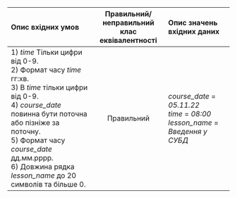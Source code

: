 |Опис вхідних умов|Правильний/неправильний <br> клас еквівалентності|Опис значень вхідних даних|
|:-|:-:|:-|
|1) *time* Тільки цифри від 0-9. <br> 2) Формат часу *time* гг:хв. <br> 3) В *time* тільки цифри від 0-9. <br>4) *course_date* повинна бути поточна або пізніже за поточну. <br> 5) Формат часу *course_date* дд.мм.рррр. <br> 6) Довжина рядка *lesson_name* до 20 символів та більше 0.|Правильний | *course_date* = *05.11.22* <br> *time* = *08:00* <br> *lesson_name* = *Введення у СУБД*|
